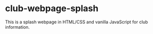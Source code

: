 # club-webpage-splash
This is a splash webpage in HTML/CSS and vanilla JavaScript for club information.
